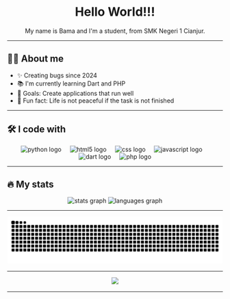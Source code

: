 <h1 align="center">Hello World!!!</h1>

<p align="center">My name is Bama and I'm a student, from SMK Negeri 1 Cianjur.</p>

---

## 🧑‍💻 About me

  - ✨ Creating bugs since 2024
  - 📚 I'm currently learning Dart and PHP
  - 🎯 Goals: Create applications that run well
  - 🎲 Fun fact: Life is not peaceful if the task is not finished

---

## 🛠️ I code with

<div align="center">
  <img src="https://cdn.jsdelivr.net/gh/devicons/devicon/icons/python/python-original.svg" height="40" alt="python logo"  />
  <img width="12" />
  <img src="https://cdn.jsdelivr.net/gh/devicons/devicon/icons/html5/html5-original.svg" height="40" alt="html5 logo"  />
  <img width="12" />
  <img src="https://cdn.jsdelivr.net/gh/devicons/devicon/icons/css3/css3-original.svg" height="40" alt="css logo"  />
  <img width="12" />
  <img src="https://cdn.jsdelivr.net/gh/devicons/devicon/icons/javascript/javascript-original.svg" height="40" alt="javascript logo"  />
  <img width="12" />
  <img src="https://cdn.jsdelivr.net/gh/devicons/devicon/icons/dart/dart-original.svg" height="40" alt="dart logo"  />
  <img width="12" />
  <img src="https://cdn.jsdelivr.net/gh/devicons/devicon/icons/php/php-original.svg" height="40" alt="php logo"  />
</div>

---

## 🔥 My stats

<div align="center">
  <img src="https://github-readme-stats.vercel.app/api?username=rukadevata&hide_title=false&hide_rank=false&show_icons=true&include_all_commits=true&count_private=true&disable_animations=false&theme=dracula&locale=en&hide_border=false&order=1" height="150" alt="stats graph"  />
  <img src="https://github-readme-stats.vercel.app/api/top-langs?username=rukadevata&locale=en&hide_title=false&layout=compact&card_width=320&langs_count=5&theme=dracula&hide_border=false&order=2" height="150" alt="languages graph"  />
</div>

---

<img src="https://raw.githubusercontent.com/rukadevata/rukadevata/output/snake.svg" alt="Snake animation" />

---

<div align="center">
  <img src="https://visitor-badge.laobi.icu/badge?page_id=rukadevata.rukadevata&"  />
</div>

---
